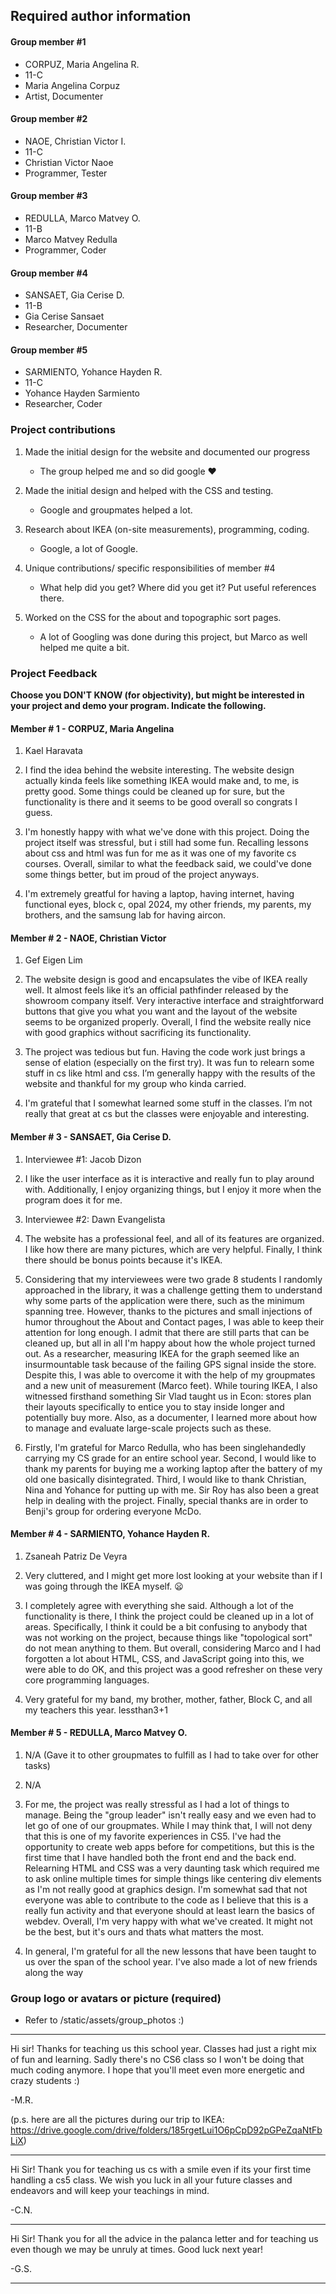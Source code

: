 ## Required author information 

#### Group member #1
* CORPUZ, Maria Angelina R.
* 11-C
* Maria Angelina Corpuz
* Artist, Documenter

#### Group member #2
* NAOE, Christian Victor I.
* 11-C
* Christian Victor Naoe
* Programmer, Tester

#### Group member #3
* REDULLA, Marco Matvey O.
* 11-B
* Marco Matvey Redulla
* Programmer, Coder

#### Group member #4
* SANSAET, Gia Cerise D.
* 11-B
* Gia Cerise Sansaet
* Researcher, Documenter

#### Group member #5
* SARMIENTO, Yohance Hayden R.
* 11-C
* Yohance Hayden Sarmiento
* Researcher, Coder

### Project contributions

1. Made the initial design for the website and documented our progress

    * The group helped me and so did google ❤️

2. Made the initial design and helped with the CSS and testing.

    * Google and groupmates helped a lot.

3. Research about IKEA (on-site measurements), programming, coding.

    * Google, a lot of Google.

4. Unique contributions/ specific responsibilities of member #4

    * What help did you get? Where did you get it? Put useful references there.

5. Worked on the CSS for the about and topographic sort pages.

    * A lot of Googling was done during this project, but Marco as well helped me quite a bit.



### Project Feedback
**Choose you DON'T KNOW (for objectivity), but might be interested in your project and demo your program. Indicate the following.**

#### Member # 1 - CORPUZ, Maria Angelina

1. Kael Haravata

2.  I find the idea behind the website interesting. The website design actually kinda feels like something IKEA would make and, to me, is pretty good. Some things could be cleaned up for sure, but the functionality is there and it seems to be good overall so congrats I guess.

3. I'm honestly happy with what we've done with this project. Doing the project itself was stressful, but i still had some fun. Recalling lessons about css and html was fun for me as it was one of my favorite cs courses. Overall, similar to what the feedback said, we could've done some things better, but im proud of the project anyways.

4. I'm extremely greatful for having a laptop, having internet, having functional eyes, block c, opal 2024, my other friends, my parents, my brothers, and the samsung lab for having aircon.



#### Member # 2 - NAOE, Christian Victor

1. Gef Eigen Lim

2. The website design is good and encapsulates the vibe of IKEA really well. It almost feels like it’s an official pathfinder released by the showroom company itself. Very interactive interface and straightforward buttons that give you what you want and the layout of the website seems to be organized properly. Overall, I find the website really nice with good graphics without sacrificing its functionality.

3. The project was tedious but fun. Having the code work just brings a sense of elation (especially on the first try). It was fun to relearn some stuff in cs like html and css. I’m generally happy with the results of the website and thankful for my group who kinda carried.

4. I'm grateful that I somewhat learned some stuff in the classes. I’m not really that great at cs but the classes were enjoyable and interesting.



#### Member # 3 - SANSAET, Gia Cerise D.

1. Interviewee #1: Jacob Dizon

2. I like the user interface as it is interactive and really fun to play around with. Additionally, I enjoy organizing things, but I enjoy it more when the program does it for me.

1. Interviewee #2: Dawn Evangelista
   
2. The website has a professional feel, and all of its features are organized. I like how there are many pictures, which are very helpful. Finally, I think there should be bonus points because it's IKEA.

3. Considering that my interviewees were two grade 8 students I randomly approached in the library, it was a challenge getting them to understand why some parts of the application were there, such as the minimum spanning tree. However, thanks to the pictures and small injections of humor throughout the About and Contact pages, I was able to keep their attention for long enough. I admit that there are still parts that can be cleaned up, but all in all I'm happy about how the whole project turned out. 
As a researcher, measuring IKEA for the graph seemed like an insurmountable task because of the failing GPS signal inside the store. Despite this, I was able to overcome it with the help of my groupmates and a new unit of measurement (Marco feet). While touring IKEA, I also witnessed firsthand something Sir Vlad taught us in Econ: stores plan their layouts specifically to entice you to stay inside longer and potentially buy more. Also, as a documenter, I learned more about how to manage  and evaluate large-scale projects such as these.

4. Firstly, I'm grateful for Marco Redulla, who has been singlehandedly carrying my CS grade for an entire school year. Second, I would like to thank my parents for buying me a working laptop after the battery of my old one basically disintegrated. Third, I would like to thank Christian, Nina and Yohance for putting up with me. Sir Roy has also been a great help in dealing with the project. Finally, special thanks are in order to Benji's group for ordering everyone McDo. 



#### Member # 4 - SARMIENTO, Yohance Hayden R.

1. Zsaneah Patriz De Veyra

2. Very cluttered, and I might get more lost looking at your website than if I was going through the IKEA myself. 😦

3. I completely agree with everything she said. Although a lot of the functionality is there, I think the project could be cleaned up in a lot of areas. Specifically, I think it could be a bit confusing to anybody that was not working on the project, because things like "topological sort" do not mean anything to them. But overall, considering Marco and I had forgotten a lot about HTML, CSS, and JavaScript going into this, we were able to do OK, and this project was a good refresher on these very core programming languages.

4. Very grateful for my band, my brother, mother, father, Block C, and all my teachers this year. lessthan3+1 



#### Member # 5 - REDULLA, Marco Matvey O.

1. N/A (Gave it to other groupmates to fulfill as I had to take over for other tasks)

2. N/A

3. For me, the project was really stressful as I had a lot of things to manage. Being the "group leader" isn't really easy and we even had to let go of one of our groupmates. While I may think that, I will not deny that this is one of my favorite experiences in CS5. I've had the opportunity to create web apps before for competitions, but this is the first time that I have handled both the front end and the back end. Relearning HTML and CSS was a very daunting task which required me to ask online multiple times for simple things like centering div elements as I'm not really good at graphics design. I'm somewhat sad that not everyone was able to contribute to the code as I believe that this is a really fun activity and that everyone should at least learn the basics of webdev. Overall, I'm very happy with what we've created. It might not be the best, but it's ours and thats what matters the most.

4. In general, I'm grateful for all the new lessons that have been taught to us over the span of the school year. I've also made a lot of new friends along the way




### Group logo or avatars or picture (required)

- Refer to /static/assets/group_photos :)
  
***
Hi sir! Thanks for teaching us this school year. Classes had just a right mix of fun and learning. Sadly there's no CS6 class so I won't be doing that much coding anymore. I hope that you'll meet even more energetic and crazy students :)

-M.R.

(p.s. here are all the pictures during our trip to IKEA: https://drive.google.com/drive/folders/185rgetLui1O6pCpD92pGPeZqaNtFbLiX)
***
Hi Sir! Thank you for teaching us cs with a smile even if its your first time handling a cs5 class. We wish you luck in all your future classes and endeavors and will keep your teachings in mind.

-C.N.
***
Hi Sir! Thank you for all the advice in the palanca letter and for teaching us even though we may be unruly at times. Good luck next year!

-G.S.
***